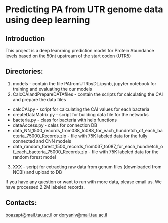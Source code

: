 # Predicting PA from UTR genome data using deep learning

## Introduction

This project is a deep leanrning prediction model for Protein Abundance levels based on the 50nt upstream of the start codon (UTR5)

## Directories:
1. models - contain the file PAfromUTRbyDL.ipynb, jupyter notebook for training and evaluating the our models
2. CalcCAIandPrepareDATAfiles - contain the scripts for calculating the CAI and prepare the data files
  - calcCAI.py - script for calculating the CAI values for each bacteria
  - createDataMatrix.py - script for building data file for the networks
  - bacteria.py - class for bacteria with help functions
  - dataAccess.py - calss for connection DB
  - data_NN_1500_records_from038_to088_for_each_hundretch_of_each_bacteria_75000_Records.zip - file with 75K labeled data for
    the fully connected and CNN models
  - data_random_forest_1500_records_from037_to087_for_each_hundretch_of_each_bacteria_75000_Records.zip - file with 75K labeled
    data for the random forest model
3. XXX - script for extracting raw data from genum files (downloaded from NCBI) and upload to DB

If you have any question or want to run with more data, please email us. We have processed 2.2M labeled records. 

## Contacts:

boazapt@mail.tau.ac.il or doryaniv@mail.tau.ac.il
